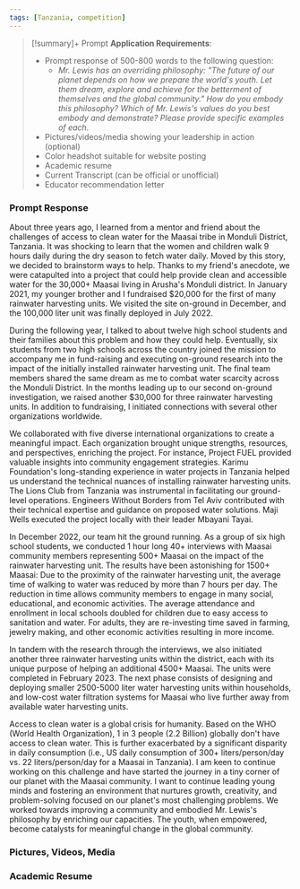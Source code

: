 ```yaml
---
tags: [Tanzania, competition]
---
```


> [!summary]+  Prompt
> **Application Requirements**:
>  - Prompt response of 500-800 words to the following question:
> 	 - _Mr. Lewis has an overriding philosophy: "The future of our planet depends on how we prepare the world's youth. Let them dream, explore and achieve for the betterment of themselves and the global community." How do you embody this philosophy? Which of Mr. Lewis's values do you best embody and demonstrate? Please provide specific examples of each._
>  - Pictures/videos/media showing your leadership in action (optional)
>  - Color headshot suitable for website posting 
>  - Academic resume
>  - Current Transcript (can be official or unofficial)
>  - Educator recommendation letter

### Prompt Response

About three years ago, I learned from a mentor and friend about the challenges of access to clean water for the Maasai tribe in Monduli District, Tanzania. It was shocking to learn that the women and children walk 9 hours daily during the dry season to fetch water daily. Moved by this story, we decided to brainstorm ways to help. Thanks to my friend's anecdote, we were catapulted into a project that could help provide clean and accessible water for the 30,000+ Maasai living in Arusha's Monduli district. In January 2021, my younger brother and I fundraised $20,000 for the first of many rainwater harvesting units. We visited the site on-ground in December, and the 100,000 liter unit was finally deployed in July 2022.

During the following year, I talked to about twelve high school students and their families about this problem and how they could help. Eventually, six students from two high schools across the country joined the mission to accompany me in fund-raising and executing on-ground research into the impact of the initially installed rainwater harvesting unit. The final team members shared the same dream as me to combat water scarcity across the Monduli District. In the months leading up to our second on-ground investigation, we raised another $30,000 for three rainwater harvesting units. In addition to fundraising, I initiated connections with several other organizations worldwide. 

We collaborated with five diverse international organizations to create a meaningful impact. Each organization brought unique strengths, resources, and perspectives, enriching the project. For instance, Project FUEL provided valuable insights into community engagement strategies. Karimu Foundation's long-standing experience in water projects in Tanzania helped us understand the technical nuances of installing rainwater harvesting units. The Lions Club from Tanzania was instrumental in facilitating our ground-level operations. Engineers Without Borders from Tel Aviv contributed with their technical expertise and guidance on proposed water solutions. Maji Wells executed the project locally with their leader Mbayani Tayai. 

In December 2022, our team hit the ground running. As a group of six high school students, we conducted 1 hour long 40+ interviews with Maasai community members representing 500+ Maasai on the impact of the rainwater harvesting unit. The results have been astonishing for 1500+ Maasai: Due to the proximity of the rainwater harvesting unit, the average time of walking to water was reduced by more than 7 hours per day. The reduction in time allows community members to engage in many social, educational, and economic activities. The average attendance and enrollment in local schools doubled for children due to easy access to sanitation and water. For adults, they are re-investing time saved in farming, jewelry making, and other economic activities resulting in more income.

In tandem with the research through the interviews, we also initiated another three rainwater harvesting units within the district, each with its unique purpose of helping an additional 4500+ Maasai. The units were completed in February 2023. The next phase consists of designing and deploying smaller 2500-5000 liter water harvesting units within households, and low-cost water filtration systems for Maasai who live further away from available water harvesting units.

Access to clean water is a global crisis for humanity. Based on the WHO (World Health Organization), 1 in 3 people (2.2 Billion) globally don't have access to clean water. This is further exacerbated by a significant disparity in daily consumption (i.e., US daily consumption of 300+ liters/person/day vs. 22 liters/person/day for a Maasai in Tanzania). I am keen to continue working on this challenge and have started the journey in a tiny corner of our planet with the Maasai community. I want to continue leading young minds and fostering an environment that nurtures growth, creativity, and problem-solving focused on our planet's most challenging problems. We worked towards improving a community and embodied Mr. Lewis's philosophy by enriching our capacities. The youth, when empowered, become catalysts for meaningful change in the global community.

### Pictures, Videos, Media

### Academic Resume